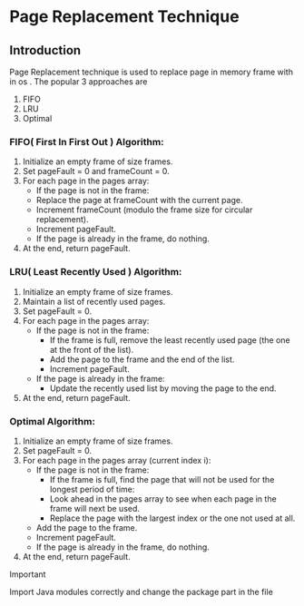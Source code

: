 # Page Replacement Technique

## Introduction

Page Replacement technique is used to replace page in memory frame with in os .
The popular 3 approaches are

1. FIFO
2. LRU
3. Optimal

### FIFO( First In First Out ) Algorithm:

1. Initialize an empty frame of size frames.
2. Set pageFault = 0 and frameCount = 0.
3. For each page in the pages array:
   - If the page is not in the frame:
   - Replace the page at frameCount with the current page.
   - Increment frameCount (modulo the frame size for circular replacement).
   - Increment pageFault.
   - If the page is already in the frame, do nothing.
4. At the end, return pageFault.

### LRU( Least Recently Used ) Algorithm:

1. Initialize an empty frame of size frames.
2. Maintain a list of recently used pages.
3. Set pageFault = 0.
4. For each page in the pages array:
   - If the page is not in the frame:
     - If the frame is full, remove the least recently used page (the one at the front of the list).
     - Add the page to the frame and the end of the list.
     - Increment pageFault.
   - If the page is already in the frame:
     - Update the recently used list by moving the page to the end.
5. At the end, return pageFault.

### Optimal Algorithm:

1. Initialize an empty frame of size frames.
2. Set pageFault = 0.
3. For each page in the pages array (current index i):
   - If the page is not in the frame:
     - If the frame is full, find the page that will not be used for the longest period of time:
     - Look ahead in the pages array to see when each page in the frame will next be used.
     - Replace the page with the largest index or the one not used at all.
   - Add the page to the frame.
   - Increment pageFault.
   - If the page is already in the frame, do nothing.
4. At the end, return pageFault.

> [!IMPORTANT]
> Import Java modules correctly and change the package part in the file
